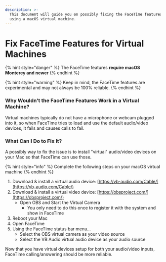 ```yaml
---
description: >-
  This document will guide you on possibly fixing the FaceTime features when
  using a macOS virtual machine.
---
```


# Fix FaceTime Features for Virtual Machines

{% hint style="danger" %}
The FaceTime features **require macOS Monterey and newer**&#x20;
{% endhint %}

{% hint style="warning" %}
Keep in mind, the FaceTime features are experimental and may not always be 100% reliable.
{% endhint %}

### Why Wouldn't the FaceTime Features Work in a Virtual Machine?

Virtual machines typically do not have a microphone or webcam plugged into it, so when FaceTime tries to load and use the default audio/video devices, it fails and causes calls to fail.

### What Can I Do to Fix It?

A possibly way to fix the issue is to install "virtual" audio/video devices on your Mac so that FaceTime can use those.

{% hint style="info" %}
Complete the following steps on your macOS virtual machine
{% endhint %}

1. Download & install a virtual audio device: [https://vb-audio.com/Cable/](https://vb-audio.com/Cable/)
2. Download & install a virtual video device: [https://obsproject.com/](https://obsproject.com/)
   * Open OBS and Start the Virtual Camera
     * You only need to do this once to register it with the system and show in FaceTime
3. Reboot your Mac
4. Open FaceTime
5. Using the FaceTime status bar menu...
   * Select the OBS virtual camera as your video source
   * Select the VB Audio virtual audio device as your audio source

Now that you have virtual devices setup for both your audio/video inputs, FaceTime calling/answering should be more reliable.
